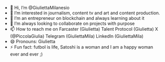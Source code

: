 - 👋 Hi, I’m @GiuliettaMilanesio
- 👀 I’m interested in journalism, content tv and art and content production. 
- 🌱 I’m an entrepreneur on blockchain and always learning about it
- 💞️ I’m always looking to collaborate on projects with purpose
- 📫 How to reach me on Farcaster (Giulietta) Talent Protocol (Giulietta) X (@PiccolaGiulia) Telegram (GiuliettaMila) LinkedIn (GiuliettaMila) 
- 😄 Pronouns: Giulietta 
- ⚡ Fun fact: futbol is life, Satoshi is a woman and I am a happy woman ever and ever ;) 

<!---
GiuliettaMilanesio/GiuliettaMilanesio is a ✨ special ✨ repository because its `README.md` (this file) appears on your GitHub profile.
You can click the Preview link to take a look at your changes.
--->
